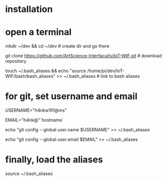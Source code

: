 # installation


# open a terminal

mkdir ~/dev && cd ~/dev # create dir and go there
 
git clone https://github.com/ArtScience-Interfaculty/IoT-WtF.git # download repository

touch ~/.bash_aliases && echo "source /home/pi/dev/IoT-WtF/bash/bash_aliases" >> ~/.bash_aliases  # link to bash aliases


# for git, set username and email

USERNAME="h4nkw1ll1@ms"

EMAIL="h4nk@"\`hostname\`

echo "git config --global user.name  $USERNAME" >> ~/.bash_aliases

echo "git config --global user.email $EMAIL" >> ~/.bash_aliases


# finally, load the aliases

source ~/.bash_aliases
